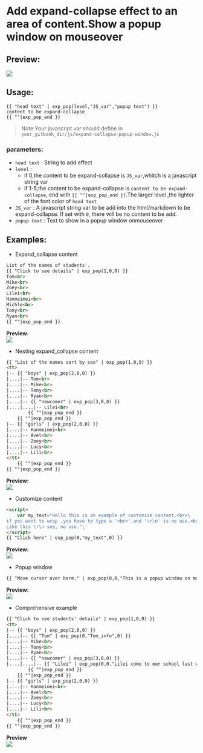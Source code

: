 # Add expand-collapse effect to an area of content.Show a popup window on mouseover

## Preview:  
![](https://github.com/huyuan7494/gitbook-plugin-expand-collapse-popup-window/raw/master/screenshot/Comprehensive.gif)

## Usage:

`{{ "head text" | exp_pop(level,"JS_var","popup text") }}`    
`content to be expand-collapse`  
`{{ ""|exp_pop_end }}`  
>Note:Your javascript var should define in `your_gitbook_dir/js/expand-collapse-popup-window.js`

### parameters:
- `head text` : String to add effect
- `level` : 
    - if 0,the content to be expand-collapse is `JS_var`,whitch is a javascript string var
    - if 1-5,the content to be expand-collapse is `content to be expand-collapse`,
    end with `{{ ""|exp_pop_end }}`.The larger level ,the lighter of the font color of `head text`
- `JS_var` : A javascript string var to be add into the html/markdown to be expand-collapse. 
If set with `0`, there will be no content to be add.
- `popup text` : Text to show in a popup window onmouseover

## Examples:
- Expand_collapse content
```html
List of the names of students'.
{{ "Click to see details" | exp_pop(1,0,0) }}    
Tom<br>
Mike<br>
Zoey<br>
Lilei<br>
Hanmeimei<br>
Michle<br>
Tony<br>
Ryan<br>
{{ ""|exp_pop_end }}
```
**Preview:**  
![](https://github.com/huyuan7494/gitbook-plugin-expand-collapse-popup-window/raw/master/screenshot/Expand_collapse.gif)

- Nesting expand_collapse content
```html
{{ "List of the names sort by sex" | exp_pop(1,0,0) }}
<tt>
|-- {{ "boys" | exp_pop(2,0,0) }}
|....|-- Tom<br>
|....|-- Mike<br>
|....|-- Tony<br>
|....|-- Ryan<br>
|....|-- {{ "newcomer" | exp_pop(3,0,0) }}
|....|....|-- Lilei<br>
        {{ ""|exp_pop_end }}
    {{ ""|exp_pop_end }}
|-- {{ "girls" | exp_pop(2,0,0) }}
|....|-- Hanmeimei<br>
|....|-- Avel<br>
|....|-- Zoey<br>
|....|-- Lucy<br>
|....|-- Lili<br>
</tt>
    {{ ""|exp_pop_end }}
{{ ""|exp_pop_end }}
```
**Preview:**  
![](https://github.com/huyuan7494/gitbook-plugin-expand-collapse-popup-window/raw/master/screenshot/Nesting_expand_collapse.gif)

- Customize content  
```html
<script>
    var my_text="Hello this is an example of customize content.<br>\
if you want to wrap ,you have to type a '<br>',and '\r\n' is no use.<br>\
Like this \r\n see, no use.";
</script>
{{ "Click here" | exp_pop(0,"my_text",0) }}
```
**Preview:**  
![](https://github.com/huyuan7494/gitbook-plugin-expand-collapse-popup-window/raw/master/screenshot/Customize_content.gif)

- Popup window
```html
{{ "Move cursor over here." | exp_pop(0,0,"This is a popup window on mouseover.") }}
```
**Preview:**  
![](https://github.com/huyuan7494/gitbook-plugin-expand-collapse-popup-window/raw/master/screenshot/popup_window.gif)

- Comprehensive example
```html
{{ "Click to see students' details" | exp_pop(1,0,0) }}
<tt>
|-- {{ "boys" | exp_pop(2,0,0) }}
|....|-- {{ "Tom" | exp_pop(0,"Tom_info",0) }}
|....|-- Mike<br>
|....|-- Tony<br>
|....|-- Ryan<br>
|....|-- {{ "newcomer" | exp_pop(3,0,0) }}
|....|....|-- {{ "Lilei" | exp_pop(0,0,"Lilei come to our school last week.") }}
        {{ ""|exp_pop_end }}
    {{ ""|exp_pop_end }}
|-- {{ "girls" | exp_pop(2,0,0) }}
|....|-- Hanmeimei<br>
|....|-- Avel<br>
|....|-- Zoey<br>
|....|-- Lucy<br>
|....|-- Lili<br>
</tt>
    {{ ""|exp_pop_end }}
{{ ""|exp_pop_end }}
```
**Preview**  
![](https://github.com/huyuan7494/gitbook-plugin-expand-collapse-popup-window/raw/master/screenshot/Comprehensive.gif)